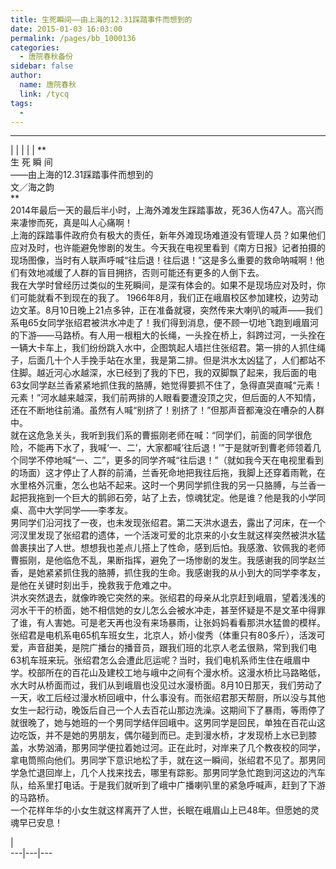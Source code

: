 ```yaml
---
title: 生死瞬间——由上海的12.31踩踏事件而想到的
date: 2015-01-03 16:03:00
permalink: /pages/bb_1000136
categories: 
  - 唐院春秋备份
sidebar: false
author: 
  name: 唐院春秋
  link: /tycq
tags: 
  - 
---
```


* * *

  
|  |  |  |  |  **  
生 死 瞬 间  
——由上海的12.31踩踏事件而想到的  
文／海之韵  
**  
2014年最后一天的最后半小时，上海外滩发生踩踏事故，死36人伤47人。高兴而来凄惨而死，真是叫人心痛啊！  
上海的踩踏事件政府负有极大的责任，新年外滩现场难道没有管理人员？如果他们应对及时，也许能避免惨剧的发生。今天我在电视里看到《南方日报》记者拍摄的现场图像，当时有人联声呼喊“往后退！往后退！”这是多么重要的救命呐喊啊！他们有效地减缓了人群的盲目拥挤，否则可能还有更多的人倒下去。  
我在大学时曾经历过类似的生死瞬间，是深有体会的。如果不是现场应对及时，你们可能就看不到现在的我了。
1966年8月，我们正在峨眉校区参加建校，边劳动边文革。8月10日晚上21点多钟，正在准备就寝，突然传来大喇叭的喊声——我们系电65女同学张绍君被洪水冲走了！我们得到消息，便不顾一切地飞跑到峨眉河的下游——马路桥。有人用一根粗大的长绳，一头拴在桥上，斜跨过河，一头拴在一辆大卡车上，我们纷纷跳入水中，企图筑起人墙拦住张绍君。第一排的人抓住绳子，后面几十个人手挽手站在水里，我是第二排。但是洪水太凶猛了，人们都站不住脚。越近河心水越深，水已经到了我的下巴，我的双脚飘了起来，我后面的电63女同学赵兰香紧紧地抓住我的胳膊，她觉得要抓不住了，急得直哭直喊“元素！元素！”河水越来越深，我们前两排的人眼看要遭没顶之灾，但后面的人不知情，还在不断地往前涌。虽然有人喊“别挤了！别挤了！”但那声音都淹没在嘈杂的人群中。  
就在这危急关头，我听到我们系的曹振刚老师在喊：“同学们，前面的同学很危险，不能再下水了，我喊‘一、二’，大家都喊‘往后退！’”于是就听到曹老师领着几个同学不停地喊“一、二”，更多的同学齐喊“往后退！”（就如我今天在电视里看到的场面）这才停止了人群的前涌，兰香死命地把我往后拖，我脚上还穿着雨靴，在水里格外沉重，怎么也站不起来。这时一个男同学抓住我的另一只胳膊，与兰香一起把我拖到一个巨大的鹅卵石旁，站了上去，惊魂犹定。他是谁？他是我的小学同桌、高中大学同学——李孝友。  
男同学们沿河找了一夜，也未发现张绍君。第二天洪水退去，露出了河床，在一个河汊里发现了张绍君的遗体，一个活泼可爱的北京来的小女生就这样突然被洪水猛兽裹挟出了人世。想想我也差点儿搭上了性命，感到后怕。我感激、钦佩我的老师曹振刚，是他临危不乱，果断指挥，避免了一场惨剧的发生。我感谢我的同学赵兰香，是她紧紧抓住我的胳膊，抓住我的生命。我感谢我的从小到大的同学李孝友，是他在关键时刻出手，挽救我于危难之中。  
洪水突然退去，就像昨晚它突然的来。张绍君的母亲从北京赶到峨眉，望着浅浅的河水干干的桥面，她不相信她的女儿怎么会被水冲走，甚至怀疑是不是文革中得罪了谁，有人害她。可是老天再也没有来场暴雨，让张妈妈看看那洪水猛兽的模样。  
张绍君是电机系电65机车班女生，北京人，娇小俊秀（体重只有80多斤），活泼可爱，声音甜美，是院广播台的播音员，跟我们班的北京人老孟很熟，常到我们电63机车班来玩。张绍君怎么会遭此厄运呢？当时，我们电机系师生住在峨眉中学。校部所在的百花山及建校工地与峨中之间有个漫水桥。这漫水桥比马路略低，水大时从桥面而过，我们从到峨眉也没见过水漫桥面。8月10日那天，我们劳动了一天，收工后经过漫水桥回峨中，什么事没有。而张绍君那天帮厨，所以没与其他女生一起行动，晚饭后自己一个人去百花山那边洗澡。这期间下了暴雨，等雨停了就很晚了，她与她班的一个男同学结伴回峨中。这男同学是回民，单独在百花山这边吃饭，并不是她的男朋友，偶尔碰到而已。走到漫水桥，才发现桥上水已到膝盖，水势汹涌，那男同学便拉着她过河。正在此时，对岸来了几个教夜校的同学，拿电筒照向他们。男同学下意识地松了手，就在这一瞬间，张绍君不见了。那男同学急忙退回岸上，几个人找来找去，哪里有踪影。那男同学急忙跑到河这边的汽车队，给系里打电话。于是我们就听到了峨中广播喇叭里的紧急呼喊声，赶到了下游的马路桥。  
一个花样年华的小女生就这样离开了人世，长眠在峨眉山上已48年。但愿她的灵魂早已安息！  
  
  
  
|  
---|---|---